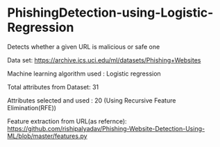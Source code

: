# PhishingDetection-using-Logistic-Regression
Detects whether a given URL is malicious or safe one 


Data set: https://archive.ics.uci.edu/ml/datasets/Phishing+Websites

Machine learning algorithm used : Logistic regression

Total attributes from Dataset: 31

Attributes selected and used : 20 (Using Recursive Feature Elimination(RFE))

Feature extraction from URL(as refernce): https://github.com/rishipalyadav/Phishing-Website-Detection-Using-ML/blob/master/features.py
